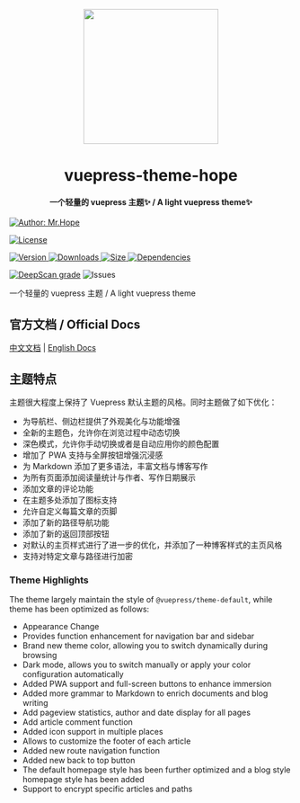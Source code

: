 <!-- markdownlint-disable -->
<p align="center">
  <img width="240" src="https://vuepress-theme.mrhope.site/logo.svg" />
</p>
<h1 align="center">vuepress-theme-hope</h1>
<h4 align="center">一个轻量的 vuepress 主题✨ / A light vuepress theme✨</h4>

[![Author: Mr.Hope](https://img.shields.io/badge/作者-Mr.Hope-blue.svg?style=for-the-badge)](https://mrhope.site)

<!-- markdownlint-restore -->

[![License](https://img.shields.io/npm/l/vuepress-theme-hope.svg?style=for-the-badge)](https://github.com/Mister-Hope/vuepress-theme-hope/blob/master/LICENSE)

[![Version](https://img.shields.io/npm/v/vuepress-theme-hope.svg?style=flat-square&logo=npm) ![Downloads](https://img.shields.io/npm/dm/vuepress-theme-hope.svg?style=flat-square&logo=npm) ![Size](https://img.shields.io/bundlephobia/min/vuepress-theme-hope?style=flat-square&logo=npm) ![Dependencies](https://img.shields.io/librariesio/release/npm/vuepress-theme-hope?style=flat-square)](https://www.npmjs.com/package/vuepress-theme-hope)

[![DeepScan grade](https://deepscan.io/api/teams/9792/projects/12381/branches/190414/badge/grade.svg)](https://deepscan.io/dashboard#view=project&tid=9792&pid=12381&bid=190414) ![Issues](https://img.shields.io/github/issues-raw/mister-hope/vuepress-theme-hope?style=flat-square&logo=github)

一个轻量的 vuepress 主题 / A light vuepress theme

## 官方文档 / Official Docs

[中文文档](https://vuepress-theme.mrhope.site/) | [English Docs](https://vuepress-theme.mrhope.site/en/)

## 主题特点

主题很大程度上保持了 Vuepress 默认主题的风格。同时主题做了如下优化：

- 为导航栏、侧边栏提供了外观美化与功能增强
- 全新的主题色，允许你在浏览过程中动态切换
- 深色模式，允许你手动切换或者是自动应用你的颜色配置
- 增加了 PWA 支持与全屏按钮增强沉浸感
- 为 Markdown 添加了更多语法，丰富文档与博客写作
- 为所有页面添加阅读量统计与作者、写作日期展示
- 添加文章的评论功能
- 在主题多处添加了图标支持
- 允许自定义每篇文章的页脚
- 添加了新的路径导航功能
- 添加了新的返回顶部按钮
- 对默认的主页样式进行了进一步的优化，并添加了一种博客样式的主页风格
- 支持对特定文章与路径进行加密

### Theme Highlights

The theme largely maintain the style of `@vuepress/theme-default`, while theme has been optimized as follows:

- Appearance Change
- Provides function enhancement for navigation bar and sidebar
- Brand new theme color, allowing you to switch dynamically during browsing
- Dark mode, allows you to switch manually or apply your color configuration automatically
- Added PWA support and full-screen buttons to enhance immersion
- Added more grammar to Markdown to enrich documents and blog writing
- Add pageview statistics, author and date display for all pages
- Add article comment function
- Added icon support in multiple places
- Allows to customize the footer of each article
- Added new route navigation function
- Added new back to top button
- The default homepage style has been further optimized and a blog style homepage style has been added
- Support to encrypt specific articles and paths
